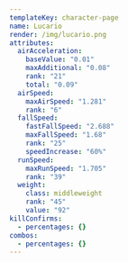 ```yaml
---
templateKey: character-page
name: Lucario
render: /img/lucario.png
attributes:
  airAcceleration:
    baseValue: "0.01"
    maxAdditional: "0.08"
    rank: "21"
    total: "0.09"
  airSpeed:
    maxAirSpeed: "1.281"
    rank: "6"
  fallSpeed:
    fastFallSpeed: "2.688"
    maxFallSpeed: "1.68"
    rank: "25"
    speedIncrease: "60%"
  runSpeed:
    maxRunSpeed: "1.705"
    rank: "39"
  weight:
    class: middleweight
    rank: "45"
    value: "92"
killConfirms:
  - percentages: {}
combos:
  - percentages: {}
---
```

